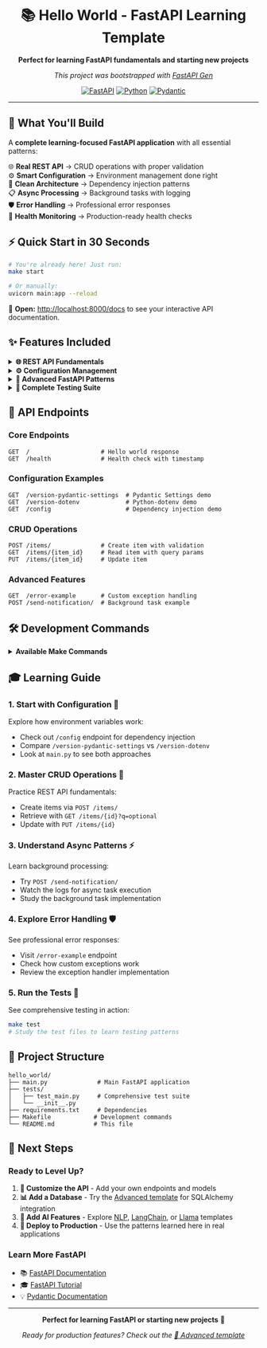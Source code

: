 <div align="center">

# 📚 Hello World - FastAPI Learning Template

**Perfect for learning FastAPI fundamentals and starting new projects**

*This project was bootstrapped with [FastAPI Gen](https://github.com/mirpo/fastapi-gen)*

[![FastAPI](https://img.shields.io/badge/FastAPI-0.104+-green.svg)](https://fastapi.tiangolo.com)
[![Python](https://img.shields.io/badge/Python-3.12+-blue.svg)](https://python.org)
[![Pydantic](https://img.shields.io/badge/Pydantic-2.0+-purple.svg)](https://pydantic.dev)

</div>

---

## 🎯 What You'll Build

A **complete learning-focused FastAPI application** with all essential patterns:

🌐 **Real REST API** → CRUD operations with proper validation  
⚙️ **Smart Configuration** → Environment management done right  
🔄 **Clean Architecture** → Dependency injection patterns  
📋 **Async Processing** → Background tasks with logging  
🛡️ **Error Handling** → Professional error responses  
💊 **Health Monitoring** → Production-ready health checks

## ⚡ Quick Start in 30 Seconds

```bash
# You're already here! Just run:
make start

# Or manually:
uvicorn main:app --reload
```

🚀 **Open:** [http://localhost:8000/docs](http://localhost:8000/docs) to see your interactive API documentation.

## ✨ Features Included

<details>
<summary><strong>🌐 REST API Fundamentals</strong></summary>

**Complete CRUD operations with modern validation:**
- ✅ **GET** endpoints with path and query parameters
- ✅ **POST** endpoints with request body validation
- ✅ **PUT** endpoints for updates
- ✅ **Advanced validation** with Pydantic Field constraints

</details>

<details>
<summary><strong>⚙️ Configuration Management</strong></summary>

**Two approaches to environment configuration:**
- ✅ **`dotenv`** - Simple environment variable loading from `.env` files
- ✅ **`pydantic-settings`** - Type-safe configuration with Pydantic
- ✅ **Dependency injection** - Clean configuration management with `Depends()`

</details>

<details>
<summary><strong>🔄 Advanced FastAPI Patterns</strong></summary>

**Production-ready patterns and practices:**
- ✅ **Background tasks** - Asynchronous task processing with logging
- ✅ **Custom exception handlers** - Professional error responses with proper HTTP status codes
- ✅ **Health check endpoint** - `/health` with timestamp for monitoring
- ✅ **Dependency injection** - Clean architecture patterns

</details>

<details>
<summary><strong>🧪 Complete Testing Suite</strong></summary>

**100% test coverage for all features:**
- ✅ **Endpoint testing** - All REST operations tested
- ✅ **Validation testing** - Error cases and edge conditions
- ✅ **Configuration testing** - Environment and dependency injection
- ✅ **Background task testing** - Async operation validation

</details>

## 📡 API Endpoints

### Core Endpoints
```http
GET  /                    # Hello world response
GET  /health              # Health check with timestamp
```

### Configuration Examples
```http
GET  /version-pydantic-settings  # Pydantic Settings demo
GET  /version-dotenv             # Python-dotenv demo  
GET  /config                     # Dependency injection demo
```

### CRUD Operations
```http
POST /items/              # Create item with validation
GET  /items/{item_id}     # Read item with query params
PUT  /items/{item_id}     # Update item
```

### Advanced Features
```http
GET  /error-example       # Custom exception handling
POST /send-notification/  # Background task example
```

## 🛠️ Development Commands

<details>
<summary><strong>Available Make Commands</strong></summary>

| Command | Description |
|---------|-------------|
| `make start` | 🚀 Run app in development mode with auto-reload |
| `make test` | 🧪 Run comprehensive test suite |
| `make lint` | 🔍 Run code quality checks with Ruff |

</details>

## 🎓 Learning Guide

### 1. **Start with Configuration** 📖
Explore how environment variables work:
- Check out `/config` endpoint for dependency injection
- Compare `/version-pydantic-settings` vs `/version-dotenv`
- Look at `main.py` to see both approaches

### 2. **Master CRUD Operations** 🔧
Practice REST API fundamentals:
- Create items via `POST /items/`
- Retrieve with `GET /items/{id}?q=optional`
- Update with `PUT /items/{id}`

### 3. **Understand Async Patterns** ⚡
Learn background processing:
- Try `POST /send-notification/` 
- Watch the logs for async task execution
- Study the background task implementation

### 4. **Explore Error Handling** 🛡️
See professional error responses:
- Visit `/error-example` endpoint
- Check how custom exceptions work
- Review the exception handler implementation

### 5. **Run the Tests** 🧪
See comprehensive testing in action:
```bash
make test
# Study the test files to learn testing patterns
```

## 📁 Project Structure

```
hello_world/
├── main.py              # Main FastAPI application
├── tests/
│   ├── test_main.py     # Comprehensive test suite
│   └── __init__.py
├── requirements.txt     # Dependencies
├── Makefile            # Development commands
└── README.md           # This file
```

## 🚀 Next Steps

### Ready to Level Up?

1. **🔨 Customize the API** - Add your own endpoints and models
2. **📊 Add a Database** - Try the [Advanced template](../advanced/README.md) for SQLAlchemy integration
3. **🤖 Add AI Features** - Explore [NLP](../nlp/README.md), [LangChain](../langchain/README.md), or [Llama](../llama/README.md) templates
4. **🚀 Deploy to Production** - Use the patterns learned here in real applications

### Learn More FastAPI
- 📚 [FastAPI Documentation](https://fastapi.tiangolo.com/)
- 🎓 [FastAPI Tutorial](https://fastapi.tiangolo.com/tutorial/)
- 💡 [Pydantic Documentation](https://pydantic.dev/)

---

<div align="center">

**Perfect for learning FastAPI or starting new projects** 💯

*Ready for production features? Check out the [🚀 Advanced template](../advanced/README.md)*

</div>
